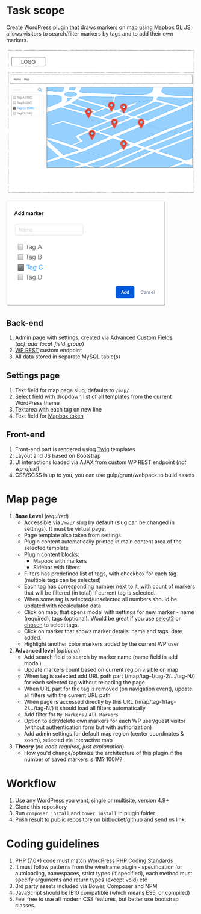 # Task scope
Create WordPress plugin that draws markers on map using [Mapbox GL JS](https://docs.mapbox.com/mapbox-gl-js/api/), allows visitors to search/filter markers by tags and to add their own markers.

![](doc/images/main.png)

![](doc/images/modal.png)

## Back-end
1. Admin page with settings, created via [Advanced Custom Fields](https://wordpress.org/plugins/advanced-custom-fields/) (*acf_add_local_field_group*)
2. [WP REST](https://developer.wordpress.org/rest-api/) custom endpoint
3. All data stored in separate MySQL table(s)

## Settings page
1. Text field for map page slug, defaults to `/map/`
2. Select field with dropdown list of all templates from the current WordPress theme
3. Textarea with each tag on new line
4. Text field for [Mapbox token](https://docs.mapbox.com/help/how-mapbox-works/access-tokens/)

## Front-end
1. Front-end part is rendered using [Twig](https://twig.symfony.com/) templates
2. Layout and JS based on Bootstrap
3. UI interactions loaded via AJAX from custom WP REST endpoint (*not wp-ajax!*)
4. CSS/SCSS is up to you, you can use gulp/grunt/webpack to build assets  

# Map page
1. **Base Level** (*required*)
	- Accessible via `/map/` slug by default (slug can be changed in settings). It must be virtual page.
	- Page template also taken from settings
	- Plugin content automatically printed in main content area of the selected template
	- Plugin content blocks:
		- Mapbox with markers
		- Sidebar with filters
	- Filters has predefined list of tags, with checkbox for each tag (multiple tags can be selected)
	- Each tag has corresponding number next to it, with count of markers that will be filtered (in total) if current tag is selected.
	- When some tag is selected/unselected all numbers should be updated with recalculated data
	- Click on map, that opens modal with settings for new marker - name (required), tags (optional). Would be great if you use [select2](https://select2.org/) or [chosen](https://harvesthq.github.io/chosen/) to select tags.
	- Click on marker that shows marker details: name and tags, date added.
	- Highlight another color markers added by the current WP user
2. **Advanced level** (*optional*)
	- Add search field to search by marker name (name field in add modal)
	- Update markers count based on current region visible on map
	- When tag is selected add URL path part (/map/tag-1/tag-2/.../tag-N/) for each selected tag without reloading the page
	- When URL part for the tag is removed (on navigation event), update all filters with the current URL path
	- When page is accessed directly by this URL (/map/tag-1/tag-2/.../tag-N/) it should load all filters automatically
	- Add filter for `My Markers` / `All Markers`
	- Option to edit/delete own markers for each WP user/guest visitor (without authentication form but with authorization)
	- Add admin settings for default map region (center coordinates & zoom), selected via interactive map
3. **Theory** (*no code required, just explanation*)
	- How you'd change/optimize the architecture of this plugin if the number of saved markers is 1M? 100M?

# Workflow
1.  Use any WordPress you want, single or multisite, version 4.9+
2.  Clone this repository
3.  Run `composer install` and `bower install` in plugin folder
4.  Push result to public repository on bitbucket/github and send us link.

# Coding guidelines
1.  PHP (7.0+) code must match [WordPress PHP Coding Standards](https://make.wordpress.org/core/handbook/best-practices/coding-standards/php/)
2.  It must follow patterns from the wireframe plugin - specification for autoloading, namespaces, strict types (if specified), each method must specify arguments and return types (except void) etc
3.  3rd party assets included via Bower, Composer and NPM
4.  JavaScript should be IE10 compatible (which means ES5, or compiled)
5.  Feel free to use all modern CSS features, but better use bootstrap classes.
